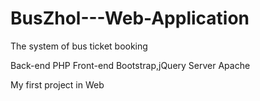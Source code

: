 # BusZhol---Web-Application
The system of bus ticket booking

Back-end PHP
Front-end Bootstrap,jQuery
Server Apache

My first project in Web
